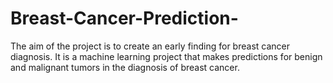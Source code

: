 # Breast-Cancer-Prediction-
The aim of the project is to create an early finding for breast cancer diagnosis. It is a machine learning project that makes predictions for benign and malignant tumors in the diagnosis of breast cancer.
